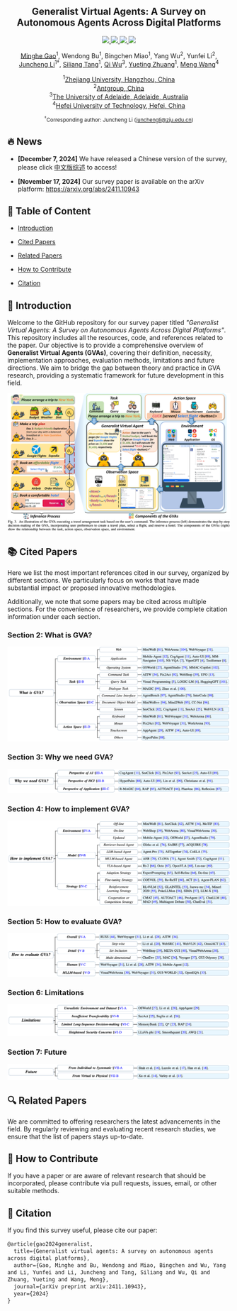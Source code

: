 <div align="center"><h2>Generalist Virtual Agents: A Survey on Autonomous Agents Across Digital Platforms</h2></div>

<p align="center">
    <!-- arxiv badges -->
    <a href="https://arxiv.org/abs/2411.10943">
        <img src="https://img.shields.io/badge/Paper-red?style=flat&logo=arxiv">
    </a>
    <!-- Chinese Version -->
    <a href="./CN_survey.md">
        <img src="https://img.shields.io/badge/Chinese--Version-white?style=flat&logo=google-docs">
    </a>
    <!-- Github -->
    <a href="https://github.com/wendell0218/GVA-Survey">
        <img src="https://img.shields.io/badge/Code-black?style=flat&logo=github">
    </a>
    <!-- HuggingFace -->
    <!-- <a href="https://huggingface.co/papers/2411.10943">
        <img src="https://img.shields.io/badge/-%F0%9F%A4%97%20Hugging_Face-orange?style=flat"/>
    </a> -->
    <!-- Last commit -->
    <img src="https://img.shields.io/github/last-commit/wendell0218/GVA-Survey?color=green">
</p>

<div align="center">
    <p>
        <a href="https://scholar.google.com/citations?user=xMORwU8AAAAJ">Minghe Gao</a><sup>1</sup>, 
        <a>Wendong Bu</a><sup>1</sup>, 
        <a>Bingchen Miao</a><sup>1</sup>,
        <a>Yang Wu</a><sup>2</sup>, 
        <a>Yunfei Li</a><sup>2</sup>, <br>
        <a href="https://scholar.google.com/citations?user=lm9s-QgAAAAJ">Juncheng Li</a><sup>1†</sup>,
        <a href="https://scholar.google.com/citations?user=8e7H3PcAAAAJ">Siliang Tang</a><sup>1</sup>,
        <a href="https://scholar.google.com/citations?user=aKXe1FEAAAAJ">Qi Wu</a><sup>3</sup>,
        <a href="https://scholar.google.com/citations?user=1RD7UJAAAAAJ">Yueting Zhuang</a><sup>1</sup>,
        <a href="https://scholar.google.com/citations?user=rHagaaIAAAAJ">Meng Wang</a><sup>4</sup>
    </p>
    <p>
        <sup>1</sup><a href="https://www.zju.edu.cn">Zhejiang University, Hangzhou, China</a> <br>
        <sup>2</sup><a href="https://www.antgroup.com">Antgroup, China</a> <br>
        <sup>3</sup><a href="https://www.adelaide.edu.au">The University of Adelaide, Adelaide, Australia</a> <br>
        <sup>4</sup><a href="https://www.hfut.edu.cn">Hefei University of Technology, Hefei, China</a>
    </p>
</div>

<div align="center"><small><sup>†</sup>Corresponding author: Juncheng Li (<a href="mailto:junchengli@zju.edu.cn">junchengli@zju.edu.cn</a>)</small></div>

## 🔥 News

- **[December 7, 2024]** We have released a Chinese version of the survey, please click [中文版综述](./CN_survey.md) to access!

- **[November 17, 2024]** Our survey paper is available on the arXiv platform: https://arxiv.org/abs/2411.10943

## 📖 Table of Content
- [Introduction](#-introduction)

- [Cited Papers](#-cited-papers)

- [Related Papers](#-related-papers)

- [How to Contribute](#-how-to-contribute)

- [Citation](#-citation)

## 🤖 Introduction

Welcome to the GitHub repository for our survey paper titled *"Generalist Virtual Agents: A Survey on Autonomous Agents Across Digital Platforms"*. This repository includes all the resources, code, and references related to the paper. Our objective is to provide a comprehensive overview of **Generalist Virtual Agents (GVAs)**, covering their definition, necessity, implementation approaches, evaluation methods, limitations and future directions. We aim to bridge the gap between theory and practice in GVA research, providing a systematic framework for future development in this field.

<div align="center">
  <img src="./assets/overview.png"/> <br>
  <img src="./assets/overview_caption.jpeg"/>
</div>

## 📚 Cited Papers

Here we list the most important references cited in our survey, organized by different sections. We particularly focus on works that have made substantial impact or proposed innovative methodologies.

Additionally, we note that some papers may be cited across multiple sections. For the convenience of researchers, we provide complete citation information under each section. 

### Section 2: What is GVA?
![alt text](./assets/definition.png)


### Section 3: Why we need GVA?
![alt text](./assets/necessity.png)

### Section 4: How to implement GVA?
![alt text](./assets/implementation.png)

### Section 5: How to evaluate GVA?
![alt text](./assets/evaluation.png)

### Section 6: Limitations
![alt text](./assets/limitations.png)

### Section 7: Future
![alt text](./assets/future.png)

## 🔍 Related Papers

We are committed to offering researchers the latest advancements in the field. By regularly reviewing and evaluating recent research studies, we ensure that the list of papers stays up-to-date.



## 💪 How to Contribute

If you have a paper or are aware of relevant research that should be incorporated, please contribute via pull requests, issues, email, or other suitable methods.


## 📝 Citation

If you find this survey useful, please cite our paper:

```
@article{gao2024generalist,
  title={Generalist virtual agents: A survey on autonomous agents across digital platforms},
  author={Gao, Minghe and Bu, Wendong and Miao, Bingchen and Wu, Yang and Li, Yunfei and Li, Juncheng and Tang, Siliang and Wu, Qi and Zhuang, Yueting and Wang, Meng},
  journal={arXiv preprint arXiv:2411.10943},
  year={2024}
}
```
